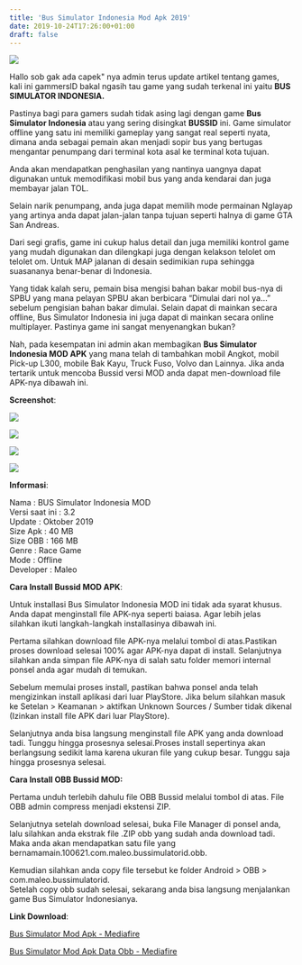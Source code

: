 ```yaml
---
title: 'Bus Simulator Indonesia Mod Apk 2019'
date: 2019-10-24T17:26:00+01:00
draft: false
---
```


[![](https://1.bp.blogspot.com/-65QZqQaKvj4/XbHOIY4n_iI/AAAAAAAAAUs/UXnze5dOSPonH07CUUgWoTi6lsMM8x4_wCLcBGAsYHQ/s320/bus-simulator-indonesia-mod-696x392.jpg)](https://1.bp.blogspot.com/-65QZqQaKvj4/XbHOIY4n_iI/AAAAAAAAAUs/UXnze5dOSPonH07CUUgWoTi6lsMM8x4_wCLcBGAsYHQ/s1600/bus-simulator-indonesia-mod-696x392.jpg)

  
Hallo sob gak ada capek" nya admin terus update artikel tentang games, kali ini gammersID bakal ngasih tau game yang sudah terkenal ini yaitu **BUS SIMULATOR INDONESIA.**  
  
Pastinya bagi para gamers sudah tidak asing lagi dengan game **Bus Simulator Indonesia** atau yang sering disingkat **BUSSID** ini. Game simulator offline yang satu ini memiliki gameplay yang sangat real seperti nyata, dimana anda sebagai pemain akan menjadi sopir bus yang bertugas mengantar penumpang dari terminal kota asal ke terminal kota tujuan.  
  
Anda akan mendapatkan penghasilan yang nantinya uangnya dapat digunakan untuk memodifikasi mobil bus yang anda kendarai dan juga membayar jalan TOL.  
  
Selain narik penumpang, anda juga dapat memilih mode permainan Nglayap yang artinya anda dapat jalan-jalan tanpa tujuan seperti halnya di game GTA San Andreas.  
  
Dari segi grafis, game ini cukup halus detail dan juga memiliki kontrol game yang mudah digunakan dan dilengkapi juga dengan kelakson telolet om telolet om. Untuk MAP jalanan di desain sedimikian rupa sehingga suasananya benar-benar di Indonesia.  
  
Yang tidak kalah seru, pemain bisa mengisi bahan bakar mobil bus-nya di SPBU yang mana pelayan SPBU akan berbicara “Dimulai dari nol ya…” sebelum pengisian bahan bakar dimulai. Selain dapat di mainkan secara offline, Bus Simulator Indonesia ini juga dapat di mainkan secara online multiplayer. Pastinya game ini sangat menyenangkan bukan?  
  
Nah, pada kesempatan ini admin akan membagikan **Bus Simulator Indonesia MOD APK** yang mana telah di tambahkan mobil Angkot, mobil Pick-up L300, mobile Bak Kayu, Truck Fuso, Volvo dan Lainnya. Jika anda tertarik untuk mencoba Bussid versi MOD anda dapat men-download file APK-nya dibawah ini.  
  
  
**Screenshot**:  
  

[![](https://1.bp.blogspot.com/-JVQQE6hVbhg/XbHOVcOqr-I/AAAAAAAAAUw/d9NCG3ubfH82G6sxe7qffBQSFVGrsLkMACLcBGAsYHQ/s320/images.jpg)](https://1.bp.blogspot.com/-JVQQE6hVbhg/XbHOVcOqr-I/AAAAAAAAAUw/d9NCG3ubfH82G6sxe7qffBQSFVGrsLkMACLcBGAsYHQ/s1600/images.jpg)

  

[![](https://1.bp.blogspot.com/-IFvagRVmhsY/XbHOaVtw3xI/AAAAAAAAAU4/lFEZ4E1gKIUW6Nuh8RSJi4-wKdURInsrwCLcBGAsYHQ/s320/bus-simulator-indonesia-22230-7.jpg)](https://1.bp.blogspot.com/-IFvagRVmhsY/XbHOaVtw3xI/AAAAAAAAAU4/lFEZ4E1gKIUW6Nuh8RSJi4-wKdURInsrwCLcBGAsYHQ/s1600/bus-simulator-indonesia-22230-7.jpg)

  

[![](https://1.bp.blogspot.com/--iQpRr5JCBU/XbHOhsVBB3I/AAAAAAAAAVA/EI3XIOVITDcKJykER9H0NN9PtFkzNnZFACLcBGAsYHQ/s320/bus-simulator-indonesia-22230-1.jpg)](https://1.bp.blogspot.com/--iQpRr5JCBU/XbHOhsVBB3I/AAAAAAAAAVA/EI3XIOVITDcKJykER9H0NN9PtFkzNnZFACLcBGAsYHQ/s1600/bus-simulator-indonesia-22230-1.jpg)

  

[![](https://1.bp.blogspot.com/-p9Qel4CjSAc/XbHOfvUUVgI/AAAAAAAAAU8/tbGir-pX5eM3hux3GiT4T-guRAKLqwU6wCLcBGAsYHQ/s320/bus-simulator-indonesia-22230-8.jpg)](https://1.bp.blogspot.com/-p9Qel4CjSAc/XbHOfvUUVgI/AAAAAAAAAU8/tbGir-pX5eM3hux3GiT4T-guRAKLqwU6wCLcBGAsYHQ/s1600/bus-simulator-indonesia-22230-8.jpg)

  
  
**Informasi**:  
  
Nama : BUS Simulator Indonesia MOD  
Versi saat ini : 3.2  
Update : Oktober 2019  
Size Apk : 40 MB  
Size OBB : 166 MB  
Genre : Race Game  
Mode : Offline  
Developer : Maleo  
  
  
**Cara Install Bussid MOD APK**:  
  
Untuk installasi Bus Simulator Indonesia MOD ini tidak ada syarat khusus. Anda dapat menginstall file APK-nya seperti baiasa. Agar lebih jelas silahkan ikuti langkah-langkah installasinya dibawah ini.  
  
Pertama silahkan download file APK-nya melalui tombol di atas.Pastikan proses download selesai 100% agar APK-nya dapat di install. Selanjutnya silahkan anda simpan file APK-nya di salah satu folder memori internal ponsel anda agar mudah di temukan.  
  
Sebelum memulai proses install, pastikan bahwa ponsel anda telah mengizinkan install aplikasi dari luar PlayStore. Jika belum silahkan masuk ke Setelan > Keamanan > aktifkan Unknown Sources / Sumber tidak dikenal (Izinkan install file APK dari luar PlayStore).  
  
Selanjutnya anda bisa langsung menginstall file APK yang anda download tadi. Tunggu hingga prosesnya selesai.Proses install sepertinya akan berlangsung sedikit lama karena ukuran file yang cukup besar. Tunggu saja hingga prosesnya selesai.  
  
  
**Cara Install OBB Bussid MOD:**  
  
Pertama unduh terlebih dahulu file OBB Bussid melalui tombol di atas. File OBB admin compress menjadi ekstensi ZIP.  
  
Selanjutnya setelah download selesai, buka File Manager di ponsel anda, lalu silahkan anda ekstrak file .ZIP obb yang sudah anda download tadi. Maka anda akan mendapatkan satu file yang bernamamain.100621.com.maleo.bussimulatorid.obb.  
  
Kemudian silahkan anda copy file tersebut ke folder Android > OBB > com.maleo.bussimulatorid.  
Setelah copy obb sudah selesai, sekarang anda bisa langsung menjalankan game Bus Simulator Indonesianya.  
  
  
**Link Download**:  
  
[Bus Simulator Mod Apk - Mediafire](https://duit.cc/tp90A)  
  
[Bus Simulator Mod Apk Data Obb - Mediafire](https://duit.cc/6vy)